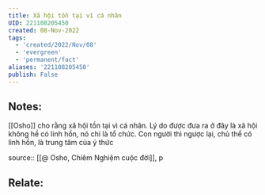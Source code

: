```yaml
---
title: Xã hội tồn tại vì cá nhân
UID: 221108205450
created: 08-Nov-2022
tags:
  - 'created/2022/Nov/08'
  - 'evergreen'
  - 'permanent/fact'
aliases: '221108205450'
publish: False
---
```

## Notes:
[[Osho]] cho rằng xã hội tồn tại vì cá nhân. Lý do được đưa ra ở đây là xã hội không hề có linh hồn, nó chỉ là tổ chức. Con người thì ngược lại, chủ thể có linh hồn, là trung tâm của ý thức

source:: [[@ Osho, Chiêm Nghiệm cuộc đời]], p

## Relate:
